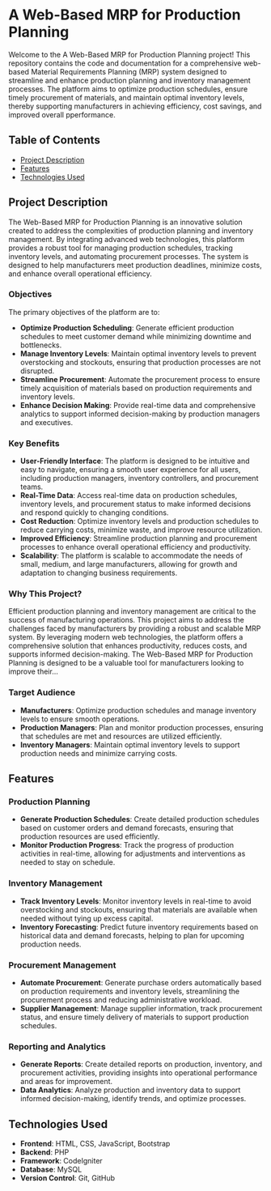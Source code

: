# A Web-Based MRP for Production Planning

Welcome to the A Web-Based MRP for Production Planning project! This repository contains the code and documentation for a comprehensive web-based Material Requirements Planning (MRP) system designed to streamline and enhance production planning and inventory management processes. The platform aims to optimize production schedules, ensure timely procurement of materials, and maintain optimal inventory levels, thereby supporting manufacturers in achieving efficiency, cost savings, and improved overall pperformance.

## Table of Contents

- [Project Description](#project-description)
- [Features](#features)
- [Technologies Used](#technologies-used)

## Project Description

The Web-Based MRP for Production Planning is an innovative solution created to address the complexities of production planning and inventory management. By integrating advanced web technologies, this platform provides a robust tool for managing production schedules, tracking inventory levels, and automating procurement processes. The system is designed to help manufacturers meet production deadlines, minimize costs, and enhance overall operational efficiency.

### Objectives
The primary objectives of the platform are to:
- **Optimize Production Scheduling**: Generate efficient production schedules to meet customer demand while minimizing downtime and bottlenecks.
- **Manage Inventory Levels**: Maintain optimal inventory levels to prevent overstocking and stockouts, ensuring that production processes are not disrupted.
- **Streamline Procurement**: Automate the procurement process to ensure timely acquisition of materials based on production requirements and inventory levels.
- **Enhance Decision Making**: Provide real-time data and comprehensive analytics to support informed decision-making by production managers and executives.

### Key Benefits
- **User-Friendly Interface**: The platform is designed to be intuitive and easy to navigate, ensuring a smooth user experience for all users, including production managers, inventory controllers, and procurement teams.
- **Real-Time Data**: Access real-time data on production schedules, inventory levels, and procurement status to make informed decisions and respond quickly to changing conditions.
- **Cost Reduction**: Optimize inventory levels and production schedules to reduce carrying costs, minimize waste, and improve resource utilization.
- **Improved Efficiency**: Streamline production planning and procurement processes to enhance overall operational efficiency and productivity.
- **Scalability**: The platform is scalable to accommodate the needs of small, medium, and large manufacturers, allowing for growth and adaptation to changing business requirements.

### Why This Project?
Efficient production planning and inventory management are critical to the success of manufacturing operations. This project aims to address the challenges faced by manufacturers by providing a robust and scalable MRP system. By leveraging modern web technologies, the platform offers a comprehensive solution that enhances productivity, reduces costs, and supports informed decision-making. The Web-Based MRP for Production Planning is designed to be a valuable tool for manufacturers looking to improve their...

### Target Audience
- **Manufacturers**: Optimize production schedules and manage inventory levels to ensure smooth operations.
- **Production Managers**: Plan and monitor production processes, ensuring that schedules are met and resources are utilized efficiently.
- **Inventory Managers**: Maintain optimal inventory levels to support production needs and minimize carrying costs.

## Features

### Production Planning
- **Generate Production Schedules**: Create detailed production schedules based on customer orders and demand forecasts, ensuring that production resources are used efficiently.
- **Monitor Production Progress**: Track the progress of production activities in real-time, allowing for adjustments and interventions as needed to stay on schedule.

### Inventory Management
- **Track Inventory Levels**: Monitor inventory levels in real-time to avoid overstocking and stockouts, ensuring that materials are available when needed without tying up excess capital.
- **Inventory Forecasting**: Predict future inventory requirements based on historical data and demand forecasts, helping to plan for upcoming production needs.

### Procurement Management
- **Automate Procurement**: Generate purchase orders automatically based on production requirements and inventory levels, streamlining the procurement process and reducing administrative workload.
- **Supplier Management**: Manage supplier information, track procurement status, and ensure timely delivery of materials to support production schedules.

### Reporting and Analytics
- **Generate Reports**: Create detailed reports on production, inventory, and procurement activities, providing insights into operational performance and areas for improvement.
- **Data Analytics**: Analyze production and inventory data to support informed decision-making, identify trends, and optimize processes.

## Technologies Used

- **Frontend**: HTML, CSS, JavaScript, Bootstrap
- **Backend**: PHP
- **Framework**: CodeIgniter
- **Database**: MySQL
- **Version Control**: Git, GitHub
